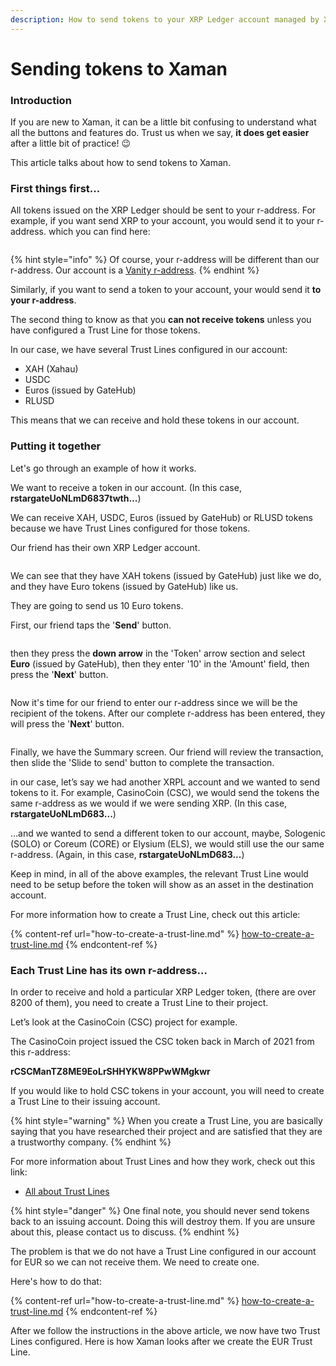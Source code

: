 ```yaml
---
description: How to send tokens to your XRP Ledger account managed by Xaman
---
```


# Sending tokens to Xaman

### **Introduction**

If you are new to Xaman, it can be a little bit confusing to understand what all the buttons and features do. Trust us when we say, **it does get easier** after a little bit of practice! 😉

This article talks about how to send tokens to Xaman.

### **First things first...**

All tokens issued on the XRP Ledger should be sent to your r-address. For example, if you want send XRP to your account, you would send it to your r-address. which you can find here:

<figure><img src="../.gitbook/assets/r-address.png" alt=""><figcaption></figcaption></figure>

{% hint style="info" %}
Of course, your r-address will be different than our r-address. Our account is a [Vanity r-address](../xaman-pro/features-of-pro/vanity-addresses.md).
{% endhint %}

Similarly, if you want to send a token to your account, your would send it **to your r-address**.



The second thing to know as that you **can not receive tokens** unless you have configured a Trust Line for those tokens.

In our case, we have several Trust Lines configured in our account:

* XAH (Xahau)
* USDC
* Euros (issued by GateHub)
* RLUSD

This means that we can receive and hold these tokens in our account.

### Putting it together

Let's go through an example of how it works.

We want to receive a token in our account. (In this case, **rstargateUoNLmD6837twth...**)

We can receive XAH, USDC, Euros (issued by GateHub) or RLUSD tokens because we have Trust Lines configured for those tokens.

Our friend has their own XRP Ledger account.

<figure><img src="../.gitbook/assets/r-address - Atlantis (1).png" alt=""><figcaption></figcaption></figure>

We can see that they have XAH tokens (issued by GateHub) just like we do, and they have Euro tokens (issued by GateHub) like us.

They are going to send us 10 Euro tokens.

First, our friend taps the '**Send**' button.

<figure><img src="../.gitbook/assets/r-address - Atlantis -1.png" alt=""><figcaption></figcaption></figure>

then they press the **down arrow** in the 'Token' arrow section and select **Euro** (issued by GateHub), then they enter '10' in the 'Amount' field, then press the '**Next**' button.

<figure><img src="../.gitbook/assets/r-address - Atlantis -2.png" alt=""><figcaption></figcaption></figure>

Now it's time for our friend to enter our r-address since we will be the recipient of the tokens. After our complete r-address has been entered, they will press the '**Next**' button.

<figure><img src="../.gitbook/assets/r-address - Atlantis -3.png" alt=""><figcaption></figcaption></figure>



Finally, we have the Summary screen. Our friend will review the transaction, then slide the 'Slide to send' button to complete the transaction.





&#x20;

in our case, let’s say we had another XRPL account and we wanted to send tokens to it. For example, CasinoCoin (CSC), we would send the tokens the same r-address as we would if we were sending XRP. (In this case, **rstargateUoNLmD683...**)

…and we wanted to send a different token to our account, maybe, Sologenic (SOLO) or Coreum (CORE) or Elysium (ELS), we would still use the our same r-address. (Again, in this case, **rstargateUoNLmD683...**)

Keep in mind, in all of the above examples, the relevant Trust Line would need to be setup before the token will show as an asset in the destination account.

For more information how to create a Trust Line, check out this article:

{% content-ref url="how-to-create-a-trust-line.md" %}
[how-to-create-a-trust-line.md](how-to-create-a-trust-line.md)
{% endcontent-ref %}

### **Each Trust Line has its own r-address…**

In order to receive and hold a particular XRP Ledger token, (there are over 8200 of them), you need to create a Trust Line to their project.

Let’s look at the CasinoCoin (CSC) project for example.

The CasinoCoin project issued the CSC token back in March of 2021 from this r-address:

**rCSCManTZ8ME9EoLrSHHYKW8PPwWMgkwr**

If you would like to hold CSC tokens in your account, you will need to create a Trust Line to their issuing account.&#x20;

{% hint style="warning" %}
When you create a Trust Line, you are basically saying that you have researched their project and are satisfied that they are a trustworthy company.
{% endhint %}

For more information about Trust Lines and how they work, check out this link:

* [All about Trust Lines](https://xrpl.org/trust-lines-and-issuing.html#trust-lines-and-issuing)

{% hint style="danger" %}
One final note, you should never send tokens back to an issuing account. Doing this will destroy them. If you are unsure about this, please contact us to discuss.
{% endhint %}

The problem is that we do not have a Trust Line configured in our account for EUR so we can not receive them. We need to create one.

Here's how to do that:

{% content-ref url="how-to-create-a-trust-line.md" %}
[how-to-create-a-trust-line.md](how-to-create-a-trust-line.md)
{% endcontent-ref %}

After we follow the instructions in the above article, we now have two Trust Lines configured. Here is how Xaman looks after we create the EUR Trust Line.
